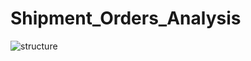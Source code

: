 # Shipment_Orders_Analysis
![structure](https://github.com/user-attachments/assets/635c216a-93b2-43a9-b525-3363680c04a4)
